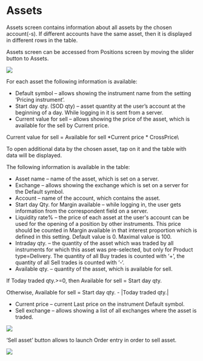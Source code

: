 # Assets

Assets screen contains information about all assets by the chosen account(-s). If different accounts have the same asset, then it is displayed in different rows in the table.

Assets screen can be accessed from Positions screen by moving the slider button to Assets.

![](https://lh6.googleusercontent.com/YJ2YWBtUYMKzHehfWuZjF639QlqsCjRBpq6JqMK3SGQm7D3ahrmGg3L-dMRtz2shZ6RRObsYeAKK3bvt87aevNMRvYcXhIcEwllZdniKtvVbaNMG-o-iT_TyqAGgqJDY5x-yKglq)

For each asset the following information is available:

* Default symbol – allows showing the instrument name from the setting ‘Pricing instrument’.
* Start day qty. (SOD qty)  – asset quantity at the user’s account at the beginning of a day. While logging in it is sent from a server.
* Current value for sell – allows showing the price of the asset, which is available for the sell by Current price.

Current value for sell = Available for sell \*Current price \* CrossPrice\


To open additional data by the chosen asset, tap on it and the table with data will be displayed.

The following information is available in the table:

* Asset name – name of the asset, which is set on a server.
* Exchange – allows showing the exchange which is set on a server for the Default symbol.
* Account – name of the account, which contains the asset.
* Start day Qty. for Margin available – while logging in, the user gets information from the correspondent field on a server.
* Liquidity rate% – the price of each asset at the user's account can be used for the opening of a position by other instruments. This price should be counted in Margin available in that interest proportion which is defined in this setting. Default value is 0. Maximal value is 100.
* Intraday qty. – the quantity of the asset which was traded by all instruments for which this asset was pre-selected, but only for Product type=Delivery. The quantity of all Buy trades is counted with ‘+’, the quantity of all Sell trades is counted with ‘-‘.
* Available qty. – quantity of the asset, which is available for sell.

If Today traded qty.>=0, then Available for sell = Start day qty.

Otherwise, Available for sell = Start day qty. - |Today traded qty.|

* Current price – current Last price on the instrument Default symbol.
* Sell exchange – allows showing a list of all exchanges where the asset is traded. 

![](https://lh4.googleusercontent.com/Gpfgzt1Zo4-IHEBRXwQl03IMkRZH6-xXitdBbZ2vJCjKZEqT9yUeHJ22TpRayci-OEsKKu1OnGzv6fAc2Q3MvfVk3hLNAN7StZRXyMqDxYhfyqBMlqvXL4EihEiDz-BftO0A3PBO)

‘Sell asset’ button allows to launch Order entry in order to sell asset.

![](https://lh6.googleusercontent.com/k7-smnNTq9YbiRFhgSq5whWz4Jkdmb0uo6OjetzRsS8ueoOUGF2o_FXQ66XfYFOTlta8Nb0VZ4\_0lM0qP0NUmSMUfgPeXxSKCoEFOiBFFu8HR7rewF1Vcc9hCNi2NbHwA7jhMQpg)
